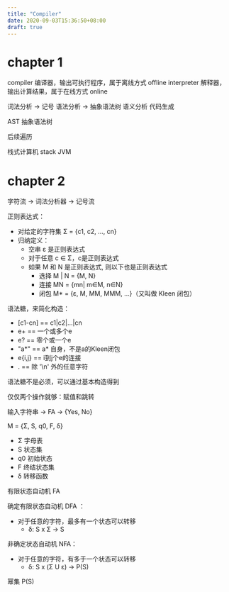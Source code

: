 ```yaml
---
title: "Compiler"
date: 2020-09-03T15:36:50+08:00
draft: true
---
```


# chapter 1
compiler 编译器，输出可执行程序，属于离线方式 offline
interpreter 解释器，输出计算结果，属于在线方式 online

词法分析 -> 记号
语法分析 -> 抽象语法树
语义分析 
代码生成

AST 抽象语法树

后续遍历

栈式计算机 stack JVM


# chapter 2

字符流 -> 词法分析器 -> 记号流


正则表达式：
- 对给定的字符集 Σ = {c1, c2, ..., cn}
- 归纳定义：
  - 空串 ε 是正则表达式
  - 对于任意 c ∈ Σ，c是正则表达式
  - 如果 M 和 N 是正则表达式, 则以下也是正则表达式
    - 选择  M | N = {M, N}
    - 连接  MN = {mn| m∈M, n∈N}
    - 闭包  M* = {ε, M, MM, MMM, ...}（又叫做 Kleen 闭包）

语法糖，来简化构造：
- [c1-cn] == c1|c2|...|cn
- e+ == 一个或多个e
- e? == 零个或一个e
- "a*" == a* 自身，不是a的Kleen闭包
- e{i,j} == i到j个e的连接
- . == 除 '\n' 外的任意字符

语法糖不是必须，可以通过基本构造得到

仅仅两个操作就够：赋值和跳转



输入字符串 -> FA -> {Yes, No}

M = {Σ, S, q0, F, δ}

- Σ 字母表
- S 状态集
- q0 初始状态
- F 终结状态集
- δ 转移函数

有限状态自动机 FA

确定有限状态自动机 DFA ：
- 对于任意的字符，最多有一个状态可以转移
  - δ: S x Σ -> S

非确定状态自动机 NFA：
- 对于任意的字符，有多于一个状态可以转移
  - δ: S x (Σ U ε) -> P(S)  

幂集 P(S)


